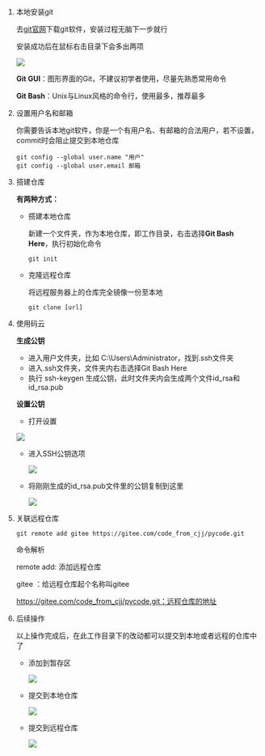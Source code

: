 1. 本地安装git

   去[git官网](https://git-scm.com/)下载git软件，安装过程无脑下一步就行

   安装成功后在鼠标右击目录下会多出两项

   ![](img/git/1.png)

   **Git GUI**：图形界面的Git，不建议初学者使用，尽量先熟悉常用命令

   **Git Bash**：Unix与Linux风格的命令行，使用最多，推荐最多

2. 设置用户名和邮箱

   你需要告诉本地git软件，你是一个有用户名、有邮箱的合法用户，若不设置，commit时会阻止提交到本地仓库

   ```shell
   git config --global user.name "用户"
   git config --global user.email 邮箱
   ```

3. 搭建仓库

   **有两种方式：**

   - 搭建本地仓库

     新建一个文件夹，作为本地仓库，即工作目录，右击选择**Git Bash Here**，执行初始化命令

     ```shell
     git init
     ```

   - 克隆远程仓库

     将远程服务器上的仓库完全镜像一份至本地

     ```shell
     git clone [url]
     ```

     

4. 使用码云

   **生成公钥**

   - 进入用户文件夹，比如  C:\Users\Administrator，找到.ssh文件夹
   - 进入.ssh文件夹，文件夹内右击选择Git Bash Here
   - 执行 ssh-keygen 生成公钥，此时文件夹内会生成两个文件id_rsa和id_rsa.pub

   **设置公钥**

   - 打开设置

   ![](img/git/2.png)

   - 进入SSH公钥选项

     ![](img/git/3.png)

   - 将刚刚生成的id_rsa.pub文件里的公钥复制到这里

     ![](img/git/4.png)

5. 关联远程仓库

   ```shell
   git remote add gitee https://gitee.com/code_from_cjj/pycode.git
   ```

   命令解析

   remote add: 添加远程仓库

   gitee ：给远程仓库起个名称叫gitee

   https://gitee.com/code_from_cjj/pycode.git：远程仓库的地址

6. 后续操作

   以上操作完成后，在此工作目录下的改动都可以提交到本地或者远程的仓库中了

   - 添加到暂存区

     ![](img/git/5.png)

   - 提交到本地仓库

     ![](img/git/6.png)

   - 提交到远程仓库

     ![](img/git/7.png)

   